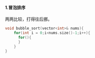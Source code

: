 #### 1.冒泡排序
两两比较，打得往后挪。
```C++
void bubble_sort(vector<int>& nums){
    for(int i = 0;i<nums.size()-1;i++){
      for(){
      }
    }
}  
```
